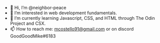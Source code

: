 - 👋 Hi, I’m @neighbor-peace
- 👀 I’m interested in web development fundamentals.
- 🌱 I’m currently learning Javascript, CSS, and HTML through The Odin Project and CSX.
- 📫 How to reach me: mcostello91@gmail.com or on discord GoodGoodMike#6183

<!---
neighbor-peace/neighbor-peace is a ✨ special ✨ repository because its `README.md` (this file) appears on your GitHub profile.
You can click the Preview link to take a look at your changes.
--->
